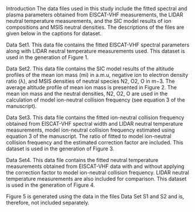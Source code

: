 Introduction The data files used in this study include the fitted spectral and plasma parameters obtained from EISCAT-VHF measurements, the LIDAR neutral temperature measurements, and the SIC model results of ion compositions and MSIS neutral densities. The descriptions of the files are given below in the captions for dataset. 

Data Set1. This data file contains the fitted EISCAT-VHF spectral parameters along with LIDAR neutral temperature measurements used. This dataset is used in the generation of Figure 1. 

Data Set2. This data file contains the SIC model results of the altitude profiles of the mean ion mass (mi) in a.m.u, negative ion to electron density ratio (λ), and MSIS densities of neutral species N2, O2, O in m−3. The average altitude profile of mean ion mass is presented in Figure 2. The mean ion mass and the neutral densities, N2, O2, O are used in the calculation of model ion-neutral collision frequency (see equation 3 of the manuscript). 

Data Set3. This data file contains the fitted ion-neutral collision frequency obtained from EISCAT-VHF spectral width and LIDAR neutral temperature measurements, model ion-neutral collision frequency estimated using equation 3 of the manuscript. The ratio of fitted to model ion-neutral collision frequency and the estimated correction factor are included. This dataset is used in the generation of Figure 3. 

Data Set4. This data file contains the fitted neutral temperature measurements obtained from EISCAT-VHF data with and without applying the correction factor to model ion-neutral collision frequency. LIDAR neutral temperature measurements are also included for comparison. This dataset is used in the generation of Figure 4. 

Figure 5 is generated using the data in the files Data Set S1 and S2 and is, therefore, not included separately.
